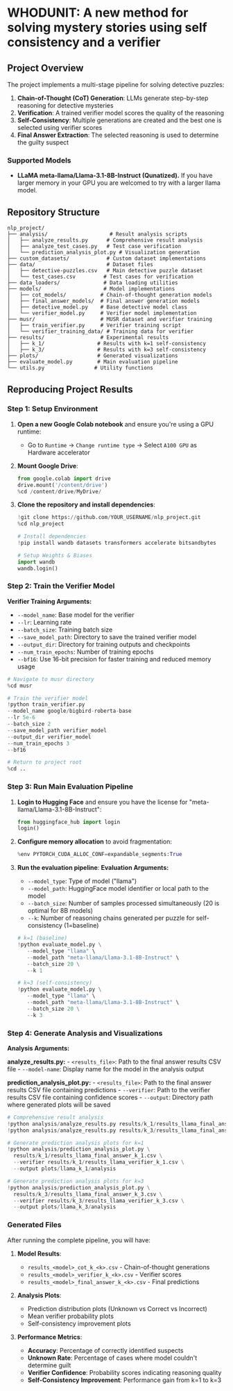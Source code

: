 # WHODUNIT: A new method for solving mystery stories using self consistency and a verifier

## Project Overview

The project implements a multi-stage pipeline for solving detective puzzles:

1. **Chain-of-Thought (CoT) Generation**: LLMs generate step-by-step reasoning for detective mysteries
2. **Verification**: A trained verifier model scores the quality of the reasoning 
3. **Self-Consistency**: Multiple generations are created and the best one is selected using verifier scores
4. **Final Answer Extraction**: The selected reasoning is used to determine the guilty suspect

### Supported Models
- **LLaMA meta-llama/Llama-3.1-8B-Instruct (Qunatized).** If you have larger memory in your GPU you are welcomed to try with a larger llama model.

## Repository Structure

```
nlp_project/
├── analysis/                    # Result analysis scripts
│   ├── analyze_results.py      # Comprehensive result analysis
│   ├── analyze_test_cases.py   # Test case verification
│   └── prediction_analysis_plot.py # Visualization generation
├── custom_datasets/            # Custom dataset implementations
├── data/                       # Dataset files
│   ├── detective-puzzles.csv   # Main detective puzzle dataset
│   └── test_cases.csv         # Test cases for verification
├── data_loaders/              # Data loading utilities
├── models/                    # Model implementations
│   ├── cot_models/           # Chain-of-thought generation models
│   ├── final_answer_models/  # Final answer generation models
│   ├── detective_model.py    # Base detective model class
│   └── verifier_model.py     # Verifier model implementation
├── musr/                     # MUSR dataset and verifier training
│   ├── train_verifier.py     # Verifier training script
│   └── verifier_training_data/ # Training data for verifier
├── results/                  # Experimental results
│   ├── k_1/                 # Results with k=1 self-consistency
│   ├── k_3/                 # Results with k=3 self-consistency
├── plots/                   # Generated visualizations
├── evaluate_model.py        # Main evaluation pipeline
└── utils.py                # Utility functions
```

## Reproducing Project Results

### Step 1: Setup Environment

1. **Open a new Google Colab notebook** and ensure you're using a GPU runtime:
   - Go to `Runtime` → `Change runtime type` → Select `A100 GPU` as Hardware accelerator

2. **Mount Google Drive**:
   ```python
   from google.colab import drive
   drive.mount('/content/drive')
   %cd /content/drive/MyDrive/
   ```

3. **Clone the repository and install dependencies**:
   ```python
   !git clone https://github.com/YOUR_USERNAME/nlp_project.git
   %cd nlp_project
   
   # Install dependencies
   !pip install wandb datasets transformers accelerate bitsandbytes

   # Setup Weights & Biases
   import wandb
   wandb.login()  
   ```

### Step 2: Train the Verifier Model
**Verifier Training Arguments:**
   - `--model_name`: Base model for the verifier
   - `--lr`: Learning rate 
   - `--batch_size`: Training batch size
   - `--save_model_path`: Directory to save the trained verifier model
   - `--output_dir`: Directory for training outputs and checkpoints
   - `--num_train_epochs`: Number of training epochs
   - `--bf16`: Use 16-bit precision for faster training and reduced memory usage

   ```python
   # Navigate to musr directory
   %cd musr
   
   # Train the verifier model
   !python train_verifier.py 
   --model_name google/bigbird-roberta-base 
   --lr 5e-6 
   --batch_size 2 
   --save_model_path verifier_model 
   --output_dir verifier_model 
   --num_train_epochs 3 
   --bf16
   
   # Return to project root
   %cd ..
   ```

### Step 3: Run Main Evaluation Pipeline

1. **Login to Hugging Face** and ensure you have the license for "meta-llama/Llama-3.1-8B-Instruct":
   ```python
   from huggingface_hub import login
   login() 
   ```

2. **Configure memory allocation** to avoid fragmentation:
   ```python
   %env PYTORCH_CUDA_ALLOC_CONF=expandable_segments:True
   ```

3. **Run the evaluation pipeline**:
      **Evaluation Arguments:**
      - `--model_type`: Type of model ("llama")
      - `--model_path`: HuggingFace model identifier or local path to the model
      - `--batch_size`: Number of samples processed simultaneously (20 is optimal for 8B models)
      - `--k`: Number of reasoning chains generated per puzzle for self-consistency (1=baseline)

   ```python
   # k=1 (baseline)
   !python evaluate_model.py \
      --model_type "llama" \
      --model_path "meta-llama/Llama-3.1-8B-Instruct" \
      --batch_size 20 \
      --k 1

   # k=3 (self-consistency)
   !python evaluate_model.py \
      --model_type "llama" \
      --model_path "meta-llama/Llama-3.1-8B-Instruct" \
      --batch_size 20 \
      --k 3
   ```

### Step 4: Generate Analysis and Visualizations
   **Analysis Arguments:**
   
   **analyze_results.py:**
      - `<results_file>`: Path to the final answer results CSV file
      - `--model-name`: Display name for the model in the analysis output
      
   **prediction_analysis_plot.py:**
      - `<results_file>`: Path to the final answer results CSV file containing predictions
      - `--verifier`: Path to the verifier results CSV file containing confidence scores
      - `--output`: Directory path where generated plots will be saved
        
   ```python
   # Comprehensive result analysis
   !python analysis/analyze_results.py results/k_1/results_llama_final_answer_k_1.csv --model-name "LLaMA k=1"
   !python analysis/analyze_results.py results/k_3/results_llama_final_answer_k_3.csv --model-name "LLaMA k=3"
   
   # Generate prediction analysis plots for k=1
   !python analysis/prediction_analysis_plot.py \
     results/k_1/results_llama_final_answer_k_1.csv \
     --verifier results/k_1/results_llama_verifier_k_1.csv \
     --output plots/llama_k_1/analysis
   
   # Generate prediction analysis plots for k=3
   !python analysis/prediction_analysis_plot.py \
     results/k_3/results_llama_final_answer_k_3.csv \
     --verifier results/k_3/results_llama_verifier_k_3.csv \
     --output plots/llama_k_3/analysis
   ```

### Generated Files

After running the complete pipeline, you will have:

1. **Model Results**: 
   - `results_<model>_cot_k_<k>.csv` - Chain-of-thought generations
   - `results_<model>_verifier_k_<k>.csv` - Verifier scores  
   - `results_<model>_final_answer_k_<k>.csv` - Final predictions

2. **Analysis Plots**:
   - Prediction distribution plots (Unknown vs Correct vs Incorrect)
   - Mean verifier probability plots
   - Self-consistency improvement plots

3. **Performance Metrics**:
   - **Accuracy**: Percentage of correctly identified suspects
   - **Unknown Rate**: Percentage of cases where model couldn't determine guilt
   - **Verifier Confidence**: Probability scores indicating reasoning quality
   - **Self-Consistency Improvement**: Performance gain from k=1 to k=3
